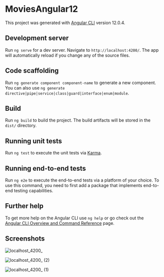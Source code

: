 # MoviesAngular12

This project was generated with [Angular CLI](https://github.com/angular/angular-cli) version 12.0.4.

## Development server

Run `ng serve` for a dev server. Navigate to `http://localhost:4200/`. The app will automatically reload if you change any of the source files.

## Code scaffolding

Run `ng generate component component-name` to generate a new component. You can also use `ng generate directive|pipe|service|class|guard|interface|enum|module`.

## Build

Run `ng build` to build the project. The build artifacts will be stored in the `dist/` directory.

## Running unit tests

Run `ng test` to execute the unit tests via [Karma](https://karma-runner.github.io).

## Running end-to-end tests

Run `ng e2e` to execute the end-to-end tests via a platform of your choice. To use this command, you need to first add a package that implements end-to-end testing capabilities.

## Further help

To get more help on the Angular CLI use `ng help` or go check out the [Angular CLI Overview and Command Reference](https://angular.io/cli) page.

## Screenshots

![localhost_4200_](https://user-images.githubusercontent.com/4668780/123911063-96415180-d97b-11eb-88fe-af64e9e3e7d3.png)

![localhost_4200_ (2)](https://user-images.githubusercontent.com/4668780/123911061-95102480-d97b-11eb-97c1-5b2a08181a42.png)

![localhost_4200_ (1)](https://user-images.githubusercontent.com/4668780/123911053-917c9d80-d97b-11eb-9e49-ce3703cb0871.png)




